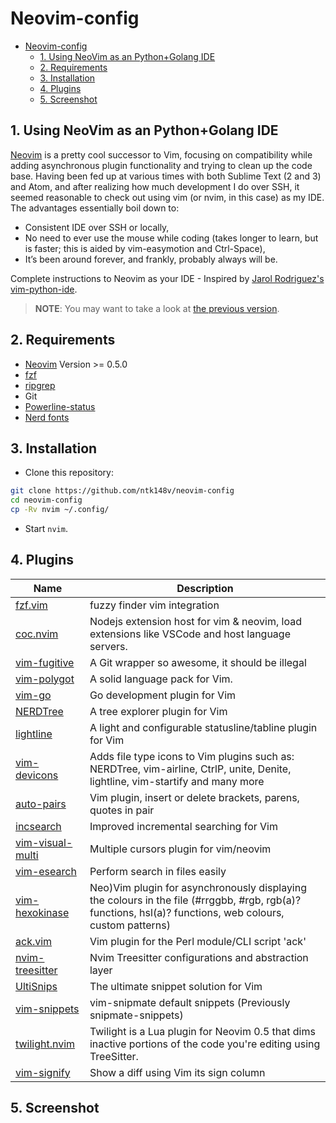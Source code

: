# Neovim-config

- [Neovim-config](#neovim-config)
  - [1. Using NeoVim as an Python+Golang IDE](#1-using-neovim-as-an-pythongolang-ide)
  - [2. Requirements](#2-requirements)
  - [3. Installation](#3-installation)
  - [4. Plugins](#4-plugins)
  - [5. Screenshot](#5-screenshot)

## 1. Using NeoVim as an Python+Golang IDE

[Neovim](https://neovim.io/) is a pretty cool successor to Vim, focusing on compatibility while adding asynchronous plugin functionality and trying to clean up the code base. Having been fed up at various times with both Sublime Text (2 and 3) and Atom, and after realizing how much development I do over SSH, it seemed reasonable to check out using vim (or nvim, in this case) as my IDE. The advantages essentially boil down to:

- Consistent IDE over SSH or locally,
- No need to ever use the mouse while coding (takes longer to learn, but is faster; this is aided by vim-easymotion and Ctrl-Space),
- It’s been around forever, and frankly, probably always will be.

Complete instructions to Neovim as your IDE - Inspired by [Jarol Rodriguez's vim-python-ide](https://github.com/jarolrod/vim-python-ide).

> **NOTE**: You may want to take a look at [the previous version](https://github.com/ntk148v/neovim-config/tree/legacy).

## 2. Requirements

- [Neovim](https://github.com/neovim/neovim) Version >= 0.5.0
- [fzf](https://github.com/junegunn/fzf)
- [ripgrep](https://github.com/BurntSushi/ripgrep)
- Git
- [Powerline-status](https://github.com/powerline/powerline)
- [Nerd fonts](https://github.com/ryanoasis/nerd-fonts)

## 3. Installation

- Clone this repository:

```bash
git clone https://github.com/ntk148v/neovim-config
cd neovim-config
cp -Rv nvim ~/.config/
```

- Start `nvim`.

## 4. Plugins

| Name                                                                  | Description                                                                                                                                              |
| --------------------------------------------------------------------- | -------------------------------------------------------------------------------------------------------------------------------------------------------- |
| [fzf.vim](https://github.com/junegunn/fzf.vim)                        | fuzzy finder vim integration                                                                                                                             |
| [coc.nvim](https://github.com/neoclide/coc.nvim)                      | Nodejs extension host for vim & neovim, load extensions like VSCode and host language servers.                                                           |
| [vim-fugitive](https://github.com/tpope/vim-fugitive)                 | A Git wrapper so awesome, it should be illegal                                                                                                           |
| [vim-polygot](https://github.com/sheerun/vim-polyglot)                | A solid language pack for Vim.                                                                                                                           |
| [vim-go](https://github.com/fatih/vim-go)                             | Go development plugin for Vim                                                                                                                            |
| [NERDTree](https://github.com/preservim/nerdtree)                     | A tree explorer plugin for Vim                                                                                                                           |
| [lightline](https://github.com/itchyny/lightline.vim)                 | A light and configurable statusline/tabline plugin for Vim                                                                                               |
| [vim-devicons](https://github.com/ryanoasis/vim-devicons)             | Adds file type icons to Vim plugins such as: NERDTree, vim-airline, CtrlP, unite, Denite, lightline, vim-startify and many more                          |
| [auto-pairs](https://github.com/jiangmiao/auto-pairs)                 | Vim plugin, insert or delete brackets, parens, quotes in pair                                                                                            |
| [incsearch](https://github.com/haya14busa/incsearch.vim)              | Improved incremental searching for Vim                                                                                                                   |
| [vim-visual-multi](https://github.com/mg979/vim-visual-multi)         | Multiple cursors plugin for vim/neovim                                                                                                                   |
| [vim-esearch](https://github.com/eugen0329/vim-esearch)               | Perform search in files easily                                                                                                                           |
| [vim-hexokinase](https://github.com/RRethy/vim-hexokinase)            | Neo)Vim plugin for asynchronously displaying the colours in the file (#rrggbb, #rgb, rgb(a)? functions, hsl(a)? functions, web colours, custom patterns) |
| [ack.vim](https://github.com/mileszs/ack.vim)                         | Vim plugin for the Perl module/CLI script 'ack'                                                                                                          |
| [nvim-treesitter](https://github.com/nvim-treesitter/nvim-treesitter) | Nvim Treesitter configurations and abstraction layer                                                                                                     |
| [UltiSnips](https://github.com/SirVer/ultisnips)                      | The ultimate snippet solution for Vim                                                                                                                    |
| [vim-snippets](https://github.com/honza/vim-snippets)                 | vim-snipmate default snippets (Previously snipmate-snippets)                                                                                             |
| [twilight.nvim](https://github.com/folke/twilight.nvim)               | Twilight is a Lua plugin for Neovim 0.5 that dims inactive portions of the code you're editing using TreeSitter.                                         |
| [vim-signify](https://github.com/mhinz/vim-signify)                   | Show a diff using Vim its sign column                                                                                                                    |

## 5. Screenshot
